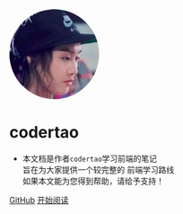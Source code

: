 <img width="160px" style="border-radius: 50%" bor src="style/sandy.jpg">

# **codertao**

- 本文档是作者`codertao`学习前端的笔记<br>旨在为大家提供一个较完整的 前端学习路线<br>如果本文能为您得到帮助，请给予支持！

[GitHub](https://github.com/likesandy)
[开始阅读](?id=中文文档)
